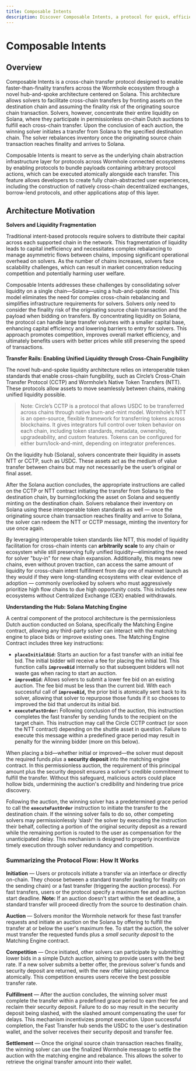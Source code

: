 ```yaml
---
title: Composable Intents
description: Discover Composable Intents, a protocol for quick, efficient cross-chain liquidity movement, addressing fragmentation and finality with a hub-and-spoke model.
---
```


# Composable Intents

## Overview

Composable Intents is a cross-chain transfer protocol designed to enable faster-than-finality transfers across the Wormhole ecosystem through a novel hub-and-spoke architecture centered on Solana. This architecture allows solvers to facilitate cross-chain transfers by fronting assets on the destination chain and assuming the finality risk of the originating source chain transaction. Solvers, however, concentrate their entire liquidity on Solana, where they participate in permissionless on-chain Dutch auctions to fulfill each cross-chain transfer. Upon the conclusion of each auction, the winning solver initiates a transfer from Solana to the specified destination chain. The solver rebalances inventory once the originating source chain transaction reaches finality and arrives to Solana.

Composable Intents is meant to serve as the underlying chain abstraction infrastructure layer for protocols across Wormhole connected ecosystems by enabling protocols to bundle payloads containing arbitrary protocol actions, which can be executed atomically alongside each transfer. This feature allows developers to create fully chain-abstracted user experiences, including the construction of natively cross-chain decentralized exchanges, borrow-lend protocols, and other applications atop of this layer.

## Architecture Motivation

**Solvers and Liquidity Fragmentation**

Traditional intent-based protocols require solvers to distribute their capital across each supported chain in the network. This fragmentation of liquidity leads to capital inefficiency and necessitates complex rebalancing to manage asymmetric flows between chains, imposing significant operational overhead on solvers. As the number of chains increases, solvers face scalability challenges, which can result in market concentration reducing competition and potentially harming user welfare.

Composable Intents addresses these challenges by consolidating solver liquidity on a single chain—Solana—using a hub-and-spoke model. This model eliminates the need for complex cross-chain rebalancing and simplifies infrastructure requirements for solvers. Solvers only need to consider the finality risk of the originating source chain transaction and the payload when bidding on transfers. By concentrating liquidity on Solana, the protocol can handle large transfer volumes with a smaller capital base, enhancing capital efficiency and lowering barriers to entry for solvers. This approach promotes competition, improves overall market efficiency, and ultimately benefits users with better prices while still preserving the speed of transactions.

**Transfer Rails: Enabling Unified Liquidity through Cross-Chain Fungibility**

The novel hub-and-spoke liquidity architecture relies on interoperable token standards that enable cross-chain fungibility, such as Circle’s Cross-Chain Transfer Protocol (CCTP) and Wormhole’s Native Token Transfers (NTT). These protocols allow assets to move seamlessly between chains, making unified liquidity possible.

> Note: Circle’s CCTP is a protocol that allows USDC to be transferred across chains through native burn-and-mint model. Wormhole’s NTT is an open-source, flexible framework for transferring tokens across blockchains. It gives integrators full control over token behavior on each chain, including token standards, metadata, ownership, upgradeability, and custom features. Tokens can be configured for either burn/lock-and-mint, depending on integrator preferences.
> 

On the liquidity hub (Solana), solvers concentrate their liquidity in assets NTT or CCTP, such as USDC. These assets act as the medium of value transfer between chains but may not necessarily be the user’s original or final asset.

After the Solana auction concludes, the appropriate instructions are called on the CCTP or NTT contract initiating the transfer from Solana to the destination chain, by burning/locking the asset on Solana and sequently minting on the destination chain. Solvers rebalance their inventory on Solana using these interoperable token standards as well — once the originating source chain transaction reaches finality and arrive to Solana, the solver can redeem the NTT or CCTP message, minting the inventory for use once again.

By leveraging interoperable token standards like NTT, this model of liquidity facilitation for cross-chain intents can **arbitrarily** **scale** to any chain or ecosystem while still preserving fully unified liquidity—eliminating the need for solver "buy-in" for new chain expansion. Additionally, this means new chains, even without proven traction, can access the same amount of liquidity for cross-chain intent fulfillment from day one of mainnet launch as they would if they were long-standing ecosystems with clear evidence of adoption — commonly overlooked by solvers who must aggressively prioritize high flow chains to due high opportunity costs.  This includes new ecosystems without Centralized Exchange (CEX) enabled withdrawals.

**Understanding the Hub: Solana Matching Engine**

A central component of the protocol architecture is the permissionless Dutch auction conducted on Solana, specifically the Matching Engine contract, allowing any third-party solver can interact with the matching engine to place bids or improve existing ones. The Matching Engine Contract includes three key instructions:

- **`placeInitialBid`:** Starts an auction for a fast transfer with an initial fee bid. The initial bidder will receive a fee for placing the initial bid. This function calls **`improveBid`** internally so that subsequent bidders will not waste gas when racing to start an auction.
- **`improveBid`:** Allows solvers to submit a lower fee bid on an existing auction. The fee bid must be less than the current bid. With each successful call of **`improveBid`,** the prior bid is atomically sent back to its solver, allowing that solver to repurpose those funds if it so chooses to improved the bid that undercut its initial bid.
- **`executeFastOrder`:** Following conclusion of the auction, this instruction completes the fast transfer by sending funds to the recipient on the target chain. This instruction may call the Circle CCTP contract (or soon the NTT contract) depending on the shuttle asset in question. Failure to execute this message within a predefined grace period may result in penalty for the winning bidder (more on this below).

When placing a bid—whether initial or improved—the solver must deposit the required funds *plus* a **security deposit** into the matching engine contract. In this permissionless auction, the requirement of this principal amount plus the security deposit ensures a solver's credible commitment to fulfill the transfer. Without this safeguard, malicious actors could place hollow bids, undermining the auction's credibility and hindering true price discovery.

Following the auction, the winning solver has a predetermined grace period to call the **`executeFastOrder`** instruction to initiate the transfer to the destination chain. If the winning solver fails to do so, other competing solvers may permissionlessly ‘slash’ the solver by executing the instruction their behalf, collecting a portion of the original security deposit as a reward while the remaining portion is routed to the user as compensation for the unanticipated delay. This mechanism is designed to properly incentivize timely execution through solver redundancy and competition.

### Summarizing the Protocol Flow: How It Works

**Initiation** — Users or protocols initiate a transfer via an interface or directly on-chain. They choose between a standard transfer (waiting for finality on the sending chain) or a fast transfer (triggering the auction process). For fast transfers, users or the protocol specify a maximum fee and an auction start deadline. **Note:** If an auction doesn't start within the set deadline, a standard transfer will proceed directly from the source to destination chain.

**Auction** — Solvers monitor the Wormhole network for these fast transfer requests and initiate an auction on the Solana by offering to fulfill the transfer at or below the user's maximum fee. To start the auction, the solver must transfer the requested funds plus a *small security deposit* to the Matching Engine contract.

**Competition** — Once initiated, other solvers can participate by submitting lower bids in a simple Dutch auction, aiming to provide users with the best rate. If a new solver submits a better offer, the previous solver's funds and security deposit are returned, with the new offer taking precedence atomically. This competition ensures users receive the best possible transfer rate.

**Fulfillment** — After the auction concludes, the winning solver must complete the transfer within a predefined grace period to earn their fee and reclaim their security deposit. Failure to do so may result in the security deposit being slashed, with the slashed amount compensating the user for delays. This mechanism incentivizes prompt execution. Upon successful completion, the Fast Transfer hub sends the USDC to the user's destination wallet, and the solver receives their security deposit and transfer fee.

**Settlement** — Once the original source chain transaction reaches finality, the winning solver can use the finalized Wormhole message to settle the auction with the matching engine and rebalance. This allows the solver to retrieve the original transfer amount into their wallet.
